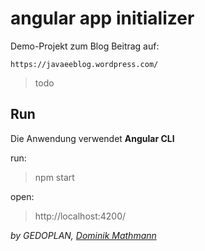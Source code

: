 # angular app initializer

Demo-Projekt zum Blog Beitrag auf:

`https://javaeeblog.wordpress.com/`

> todo

## Run

Die Anwendung verwendet **Angular CLI**

run:

> npm start

open:

> http://localhost:4200/

_by GEDOPLAN, [Dominik Mathmann](https://github.com/dominikmathmann)_
